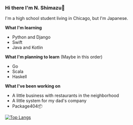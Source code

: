 ### Hi there I'm N. Shimazu👋

I'm a high school student living in Chicago, but I'm Japanese.

**What I'm learning**
 - Python and Django
 - Swift
 - Java and Kotlin

**What I'm planning to learn** (Maybe in this order)
 - Go
 - Scala
 - Haskell

**What I've been working on**
 - A little business with restaurants in the neighborhood
 - A little system for my dad's company
 - Package404📦

[![Top Langs](https://github-readme-stats.vercel.app/api/top-langs/?username=bichanna&langs_count=10&layout=compact)](https://github.com/anuraghazra/github-readme-stats)

